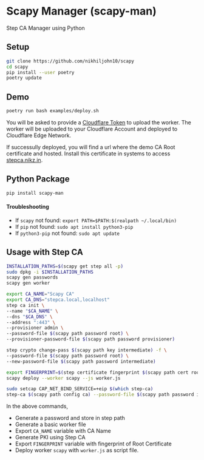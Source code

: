 # Scapy Manager (scapy-man)
Step CA Manager using Python

## Setup

```bash
git clone https://github.com/nikhiljohn10/scapy
cd scapy
pip install --user poetry
poetry update
```

## Demo

```bash
poetry run bash examples/deploy.sh
```

You will be asked to provide a [Cloudflare Token](https://developers.cloudflare.com/api/tokens/create) to upload the worker. The worker will be uploaded to your Cloudflare Account and deployed to Cloudflare Edge Network.

If successully deployed, you will find a url where the demo CA Root certificate and hosted. Install this certificate in systems to access [stepca.nikz.in](https://stepca.nikz.in).

## Python Package

```bash
pip install scapy-man
```

#### Troubleshooting

 - If `scapy` not found: `export PATH=$PATH:$(realpath ~/.local/bin)`
 - If `pip` not found: `sudo apt install python3-pip`
 - If `python3-pip` not found: `sudo apt update`

## Usage with Step CA

```bash
INSTALLATION_PATHS=$(scapy get step all -p)
sudo dpkg -i $INSTALLATION_PATHS
scapy gen passwords
scapy gen worker

export CA_NAME="Scapy CA"
export CA_DNS="stepca.local,localhost"
step ca init \
--name "$CA_NAME" \
--dns "$CA_DNS" \
--address ":443" \
--provisioner admin \
--password-file $(scapy path password root) \
--provisioner-password-file $(scapy path password provisioner)

step crypto change-pass $(scapy path key intermediate) -f \
--password-file $(scapy path password root) \
--new-password-file $(scapy path password intermediate)

export FINGERPRINT=$(step certificate fingerprint $(scapy path cert root))
scapy deploy --worker scapy --js worker.js

sudo setcap CAP_NET_BIND_SERVICE=+eip $(which step-ca)
step-ca $(scapy path config ca) --password-file $(scapy path password intermediate)
```

In the above commands,
 - Generate a password and store in step path
 - Generate a basic worker file
 - Export `CA_NAME` variable with CA Name
 - Generate PKI using Step CA
 - Export `FINGERPRINT` variable with fingerprint of Root Certificate
 - Deploy worker `scapy` with `worker.js` as script file.
